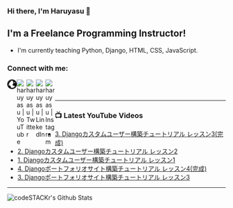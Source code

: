 ### Hi there, I'm Haruyasu 👋

## I'm a Freelance Programming Instructor!
- I'm currently teaching Python, Django, HTML, CSS, JavaScript.

### Connect with me:

[<img align="left" alt="harusoft.net" width="22px" src="https://raw.githubusercontent.com/iconic/open-iconic/master/svg/globe.svg" />][website]
[<img align="left" alt="haruyasu | YouTube" width="22px" src="https://cdn.jsdelivr.net/npm/simple-icons@v3/icons/youtube.svg" />][youtube]
[<img align="left" alt="haruyasu | Twitter" width="22px" src="https://cdn.jsdelivr.net/npm/simple-icons@v3/icons/twitter.svg" />][twitter]
[<img align="left" alt="haruyasu | LinkedIn" width="22px" src="https://cdn.jsdelivr.net/npm/simple-icons@v3/icons/linkedin.svg" />][linkedin]
[<img align="left" alt="haruyasu | Instagram" width="22px" src="https://cdn.jsdelivr.net/npm/simple-icons@v3/icons/instagram.svg" />][instagram]

<br />
<br />

---

### 📺 Latest YouTube Videos
<!-- YOUTUBE:START -->
- [3. Djangoカスタムユーザー構築チュートリアル レッスン3(完成)](https://www.youtube.com/watch?v=Qv7ZaEfMGzE)
- [2. Djangoカスタムユーザー構築チュートリアル レッスン2](https://www.youtube.com/watch?v=jImqFpVsU_8)
- [1. Djangoカスタムユーザー構築チュートリアル レッスン1](https://www.youtube.com/watch?v=bM4_NSkcS-Y)
- [4. Djangoポートフォリオサイト構築チュートリアル レッスン4(完成)](https://www.youtube.com/watch?v=MJr3u2lKp3E)
- [3. Djangoポートフォリオサイト構築チュートリアル レッスン3](https://www.youtube.com/watch?v=t-FXOtMSKF0)
<!-- YOUTUBE:END -->

---

<img align="left" alt="codeSTACKr's Github Stats" src="https://github-readme-stats.vercel.app/api?username=haruyasu&show_icons=true&hide_border=true" />

[website]: https://harusoft.net/
[twitter]: https://twitter.com/hathle
[youtube]: https://www.youtube.com/channel/UCjpXqPZM1UPJoiyNVUTixqQ/
[instagram]: https://www.instagram.com/hathle/
[linkedin]: https://www.linkedin.com/in/haruyasu/
